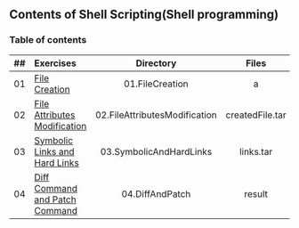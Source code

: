 ## Contents of Shell Scripting(Shell programming)

### Table of contents

| ## | Exercises                                                                                                                           |           Directory           |      Files      |
|:--:|:------------------------------------------------------------------------------------------------------------------------------------|:-----------------------------:|:---------------:|
| 01 | [File Creation](https://github.com/garlicvread/Shell_Scripting/tree/main/ShellScripts/01.FileCreation)                              |        01.FileCreation        |        a        |
| 02 | [File Attributes Modification](https://github.com/garlicvread/Shell_Scripting/tree/main/ShellScripts/02.FileAttributesModification) | 02.FileAttributesModification | createdFile.tar |
| 03 | [Symbolic Links and Hard Links](https://github.com/garlicvread/Shell_Scripting/tree/main/ShellScripts/03.SymbolicAndHardLinks)      |    03.SymbolicAndHardLinks    |    links.tar    |
| 04 | [Diff Command and Patch Command](https://github.com/garlicvread/Shell_Scripting/tree/main/ShellScripts/04.DiffAndPatch)      |    04.DiffAndPatch    |    result    |
